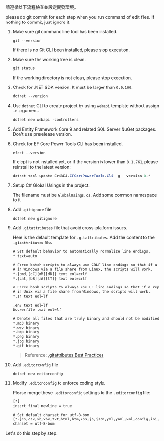 請遵循以下流程檢查並設定開發環境。

please do git commit for each step when you run command of edit files. If nothing to commit, just ignore it.

1. Make sure git command line tool has been installed.

    ```ps1
    git --version
    ```

    If there is no Git CLI been installed, please stop execution.

2. Make sure the working tree is clean.

    ```ps1
    git status
    ```

    If the working directory is not clean, please stop execution.

3. Check for .NET SDK version. It must be larger than `9.0.100`.

    ```ps1
    dotnet --version
    ```

4. Use `dotnet` CLI to create project by using `webapi` template without assign `-n` argument.

    ```ps1
    dotnet new webapi -controllers
    ```

5. Add Entity Framework Core 9 and related SQL Server NuGet packages. Don't use prerelease version.

6. Check for EF Core Power Tools CLI has been installed.

    ```ps1
    efcpt --version
    ```

    If efcpt is not installed yet, or if the version is lower than `8.1.761`, please reinstall to the latest version:

    ```ps1
    dotnet tool update ErikEJ.EFCorePowerTools.Cli -g --version 8.*
    ```

7. Setup C# Global Usings in the project.

    The filename must be `GlobalUsings.cs`. Add some common namespace to it.

8. Add `.gitignore` file

    ```ps1
    dotnet new gitignore
    ```

9. Add `.gitattributes` file that avoid cross-platform issues.

    Here is the default template for `.gitattributes`. Add the content to the `.gitattributes` file.

    ```txt
    # Set default behavior to automatically normalize line endings.
    * text=auto

    # Force batch scripts to always use CRLF line endings so that if a repo is accessed
    # in Windows via a file share from Linux, the scripts will work.
    *.{cmd,[cC][mM][dD]} text eol=crlf
    *.{bat,[bB][aA][tT]} text eol=crlf

    # Force bash scripts to always use LF line endings so that if a repo is accessed
    # in Unix via a file share from Windows, the scripts will work.
    *.sh text eol=lf
    
    .env text eol=lf
    Dockerfile text eol=lf

    # Denote all files that are truly binary and should not be modified.
    *.mp3 binary
    *.wav binary
    *.bmp binary
    *.png binary
    *.jpg binary
    *.gif binary
    ```

    > Reference: [.gitattributes Best Practices](https://rehansaeed.com/gitattributes-best-practices/)

10. Add `.editorconfig` file

    ```ps1
    dotnet new editorconfig
    ```

11. Modify `.editorconfig` to enforce coding style.

    Please merge these `.editorconfig` settings to the `.editorconfig` file:

    ```txt
    [*]
    insert_final_newline = true
    
    # Set default charset for utf-8-bom
    [*.{cs,csx,vb,vbx,txt,html,htm,css,js,json,yml,yaml,xml,config,ini,sh,ps1,psm1,psd1,ps1xml,psrc1xml,csproj,sln,gitignore,gitattributes,editorconfig,md,markdown,txt,asciidoc,adoc,asc,asciidoc,txt,ipynb,py}]
    charset = utf-8-bom
    ```

Let's do this step by step.
